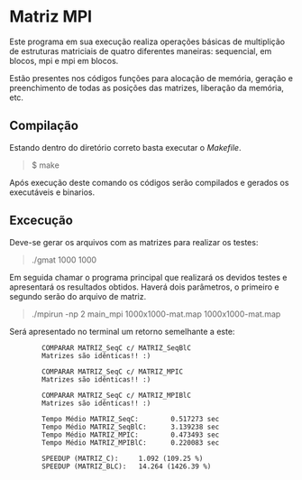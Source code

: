 # Matriz MPI

Este programa em sua execução realiza operações básicas de multiplição de estruturas matriciais de quatro diferentes maneiras: sequencial, em blocos, mpi e mpi em blocos. 

Estão presentes nos códigos funções para alocação de memória, geração e preenchimento de todas as posições das matrizes, liberação da memória, etc.

## Compilação

Estando dentro do diretório correto basta executar o *Makefile*.

> $ make

Após execução deste comando os códigos serão compilados e gerados os executáveis e binarios.

## Excecução

Deve-se gerar os arquivos com as matrizes para realizar os testes:

> ./gmat 1000 1000

Em seguida chamar o programa principal que realizará os devidos testes e apresentará os resultados obtidos. Haverá dois parâmetros, o primeiro e segundo serão do arquivo de matriz.

> ./mpirun -np 2 main_mpi 1000x1000-mat.map 1000x1000-mat.map

Será apresentado no terminal um retorno semelhante a este:

```
        COMPARAR MATRIZ_SeqC c/ MATRIZ_SeqBlC
        Matrizes são idênticas!! :) 

        COMPARAR MATRIZ_SeqC c/ MATRIZ_MPIC
        Matrizes são idênticas!! :) 

        COMPARAR MATRIZ_SeqC c/ MATRIZ_MPIBlC
        Matrizes são idênticas!! :) 

        Tempo Médio MATRIZ_SeqC:        0.517273 sec 
        Tempo Médio MATRIZ_SeqBlC:      3.139238 sec
        Tempo Médio MATRIZ_MPIC:        0.473493 sec 
        Tempo Médio MATRIZ_MPIBlC:      0.220083 sec 

        SPEEDUP (MATRIZ_C):     1.092 (109.25 %)
        SPEEDUP (MATRIZ_BLC):   14.264 (1426.39 %)

```